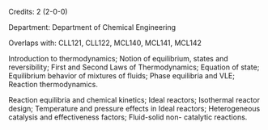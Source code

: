 Credits: 2 (2-0-0)

Department: Department of Chemical Engineering

Overlaps with: CLL121, CLL122, MCL140, MCL141, MCL142

Introduction to thermodynamics; Notion of equilibrium, states and reversibility; First and Second Laws of Thermodynamics; Equation of state; Equilibrium behavior of mixtures of fluids; Phase equilibria and VLE; Reaction thermodynamics.

Reaction equilibria and chemical kinetics; Ideal reactors; Isothermal reactor design; Temperature and pressure effects in Ideal reactors; Heterogeneous catalysis and effectiveness factors; Fluid-solid non- catalytic reactions.